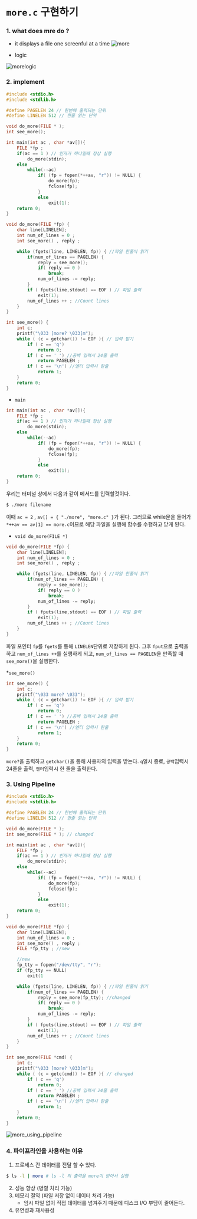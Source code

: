 # `more.c` 구현하기
### 1. what does mre do ?
* it displays a file one screenful at a time
![more](../assets/more_1.png)

* logic

![morelogic](../assets/more_2.png)

### 2. implement
``` c
#include <stdio.h>
#include <stdlib.h>

#define PAGELEN 24 // 한번에 출력되는 단위
#define LINELEN 512 // 한줄 읽는 단위

void do_more(FILE * );
int see_more();

int main(int ac , char *av[]){
    FILE *fp ;
    if(ac == 1 ) // 인자가 하나일때 정상 실행
        do_more(stdin);
    else
        while(--ac)
            if( (fp = fopen(*++av, "r")) != NULL) {
                do_more(fp);
                fclose(fp);
            }
            else   
                exit(1);
    return 0;
}

void do_more(FILE *fp) {
    char line[LINELEN];
    int num_of_lines = 0 ;
    int see_more() , reply ;

    while (fgets(line, LINELEN, fp)) { //파일 한줄씩 읽기
        if(num_of_lines == PAGELEN) {
            reply = see_more();
            if( reply == 0 ) 
                break;
            num_of_lines -= reply;
        }
        if ( fputs(line,stdout) == EOF ) // 파일 출력
            exit(1);
        num_of_lines ++ ; //Count lines
    }
}

int see_more() {
    int c; 
    printf("\033 [more? \033[m");
    while ( (c = getchar()) != EOF ){ // 입력 받기
        if ( c == 'q')
            return 0;
        if ( c == ' ') //공백 입력시 24줄 출력
            return PAGELEN ;
        if ( c == '\n') //엔터 입력시 한줄
            return 1;
    }
    return 0;
}
```

* `main` 
``` c
int main(int ac , char *av[]){
    FILE *fp ;
    if(ac == 1 ) // 인자가 하나일때 정상 실행
        do_more(stdin);
    else
        while(--ac)
            if( (fp = fopen(*++av, "r")) != NULL) {
                do_more(fp);
                fclose(fp);
            }
            else   
                exit(1);
    return 0;
}
```
우리는 터미널 상에서 다음과 같이 메서드를 입력할것이다.
``` bash
$ ./more filename
``` 
이때 `ac = 2` , `av[] = { "./more", "more.c" }`가 된다.
그러므로 while문을 들어가 `*++av == av[1] == more.c`이므로 해당 파일을 실행해 함수를 수행하고 닫게 된다.

* `void do_more(FILE *)`
``` c
void do_more(FILE *fp) {
    char line[LINELEN];
    int num_of_lines = 0 ;
    int see_more() , reply ;

    while (fgets(line, LINELEN, fp)) { //파일 한줄씩 읽기
        if(num_of_lines == PAGELEN) {
            reply = see_more();
            if( reply == 0 ) 
                break;
            num_of_lines -= reply;
        }
        if ( fputs(line,stdout) == EOF ) // 파일 출력
            exit(1);
        num_of_lines ++ ; //Count lines
    }
}
```
파일 포인터 `fp`를 `fgets`를 통해 `LINELEN`단위로 저장하게 된다.
그후 `fput`으로 출력을 하고 `num_of_lines ++`를 실행하게 되고,
`num_of_lines == PAGELEN`을 만족할 때 `see_more()`을 실행한다.

*`see_more()`
``` c
int see_more() {
    int c; 
    printf("\033 more? \033");
    while ( (c = getchar()) != EOF ){ // 입력 받기
        if ( c == 'q')
            return 0;
        if ( c == ' ') //공백 입력시 24줄 출력
            return PAGELEN ;
        if ( c == '\n') //엔터 입력시 한줄
            return 1;
    }
    return 0;
}
```
`more?`을 출력하고 `getchar()`을 통해 사용자의 입력을 받는다.
`q`일시 종료, `공백`입력시 24줄을 출력, `엔터`입력시 한 줄을 출력한다.

### 3. Using Pipeline
```c
#include <stdio.h>
#include <stdlib.h>

#define PAGELEN 24 // 한번에 출력되는 단위
#define LINELEN 512 // 한줄 읽는 단위

void do_more(FILE * );
int see_more(FILE * ); // changed

int main(int ac , char *av[]){
    FILE *fp ;
    if(ac == 1 ) // 인자가 하나일때 정상 실행
        do_more(stdin);
    else
        while(--ac)
            if( (fp = fopen(*++av, "r")) != NULL) {
                do_more(fp);
                fclose(fp);
            }
            else   
                exit(1);
    return 0;
}

void do_more(FILE *fp) {
    char line[LINELEN];
    int num_of_lines = 0 ;
    int see_more() , reply ;
    FILE *fp_tty ; //new

    //new
    fp_tty = fopen("/dev/tty", "r");
    if (fp_tty == NULL) 
        exit(1

    while (fgets(line, LINELEN, fp)) { //파일 한줄씩 읽기
        if(num_of_lines == PAGELEN) {
            reply = see_more(fp_tty); //changed
            if( reply == 0 ) 
                break;
            num_of_lines -= reply;
        }
        if ( fputs(line,stdout) == EOF ) // 파일 출력
            exit(1);
        num_of_lines ++ ; //Count lines
    }
}

int see_more(FILE *cmd) {
    int c; 
    printf("\033 [more? \033[m");
    while ( (c = getc(cmd)) != EOF ){ // changed
        if ( c == 'q')
            return 0;
        if ( c == ' ') //공백 입력시 24줄 출력
            return PAGELEN ;
        if ( c == '\n') //엔터 입력시 한줄
            return 1;
    }
    return 0;
}
```
![more_using_pipeline](../assets/more_3.png)

### 4. 파이프라인을 사용하는 이유
1. 프로세스 간 데이터를 전달 할 수 있다.
``` bash
$ ls -l | more # ls -l 의 출력을 more이 받아서 실행
```
2. 성능 향상 (병렬 처리 가능)
3. 메모리 절약 (파일 저장 없이 데이터 처리 가능)
    - 임시 파일 없이 직접 데이터를 넘겨주기 때문에 디스크 I/O 부담이 줄어든다.
4. 유연성과 재사용성